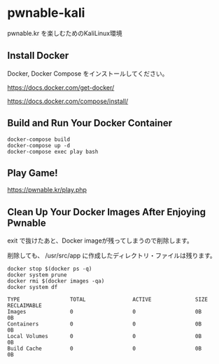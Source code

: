 # pwnable-kali
pwnable.kr を楽しむためのKaliLinux環境

## Install Docker

Docker, Docker Compose をインストールしてください。

https://docs.docker.com/get-docker/

https://docs.docker.com/compose/install/


## Build and Run Your Docker Container

```
docker-compose build
docker-compose up -d
docker-compose exec play bash
```

## Play Game!

https://pwnable.kr/play.php


## Clean Up Your Docker Images After Enjoying Pwnable

exit で抜けたあと、Docker imageが残ってしまうので削除します。

削除しても、 /usr/src/app に作成したディレクトリ・ファイルは残ります。

```
docker stop $(docker ps -q)
docker system prune
docker rmi $(docker images -qa)
docker system df

TYPE                TOTAL               ACTIVE              SIZE                RECLAIMABLE
Images              0                   0                   0B                  0B
Containers          0                   0                   0B                  0B
Local Volumes       0                   0                   0B                  0B
Build Cache         0                   0                   0B                  0B
```
